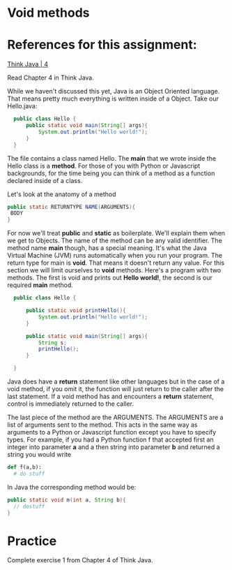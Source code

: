 # Void methods

# References for this assignment:
[Think Java | 4](https://books.trinket.io/thinkjava/chapter4.html)

Read Chapter 4 in Think Java.

While we haven't discussed this yet, Java is an Object Oriented
language. That means pretty much everything is written inside of a
Object. Take our Hello.java:

```java
  public class Hello {
      public static void main(String[] args){
          System.out.println("Hello world!");
      }
  }
```

The file contains a class named Hello. The  **main** that we wrote inside the Hello class is a
**method**. For those of you with Python or Javascript backgrounds, for
the time being you can think of a method as a function declared inside
of a class.

Let's look at the anatomy of a method
```java
public static RETURNTYPE NAME(ARGUMENTS){
 BODY
}
```

For now we'll treat **public** and **static** as boilerplate. We'll
explain them when we get to Objects. The name of the method can be any
valid identifier. The method name **main** though, has a special
meaning. It's what the Java Virtual Machine (JVM) runs automatically
when you run your program. The return type for main is **void**. That
means it doesn't return any value. For this section we will limit
ourselves to **void** methods. Here's a program with two
methods. The first is void and prints out **Hello world!**, the second
is our required **main** method.


```java
  public class Hello {

      public static void printHello(){
          System.out.println("Hello world!");
      }

      public static void main(String[] args){
          String s;
          printHello();
      }

  }
```


Java does have a **return** statement like other languages but in the
case of a void method, if you omit it, the function will just return
to the caller after the last statement. If a void method has and
encounters a **return** statement, control is immediately returned to
the caller.

The last piece of the method are the ARGUMENTS. The ARGUMENTS are a
list of arguments sent to the method. This acts in the same way as
arguments to a Python or Javascript function except you have to
specify types. For example, if you had a Python function f that accepted
first an integer into parameter **a** and a then  string into parameter
**b** and returned a string you would write


```python
def f(a,b):
  # do stuff
```


In Java the corresponding method would be:
```java
public static void m(int a, String b){
  // dostuff
}
```

# Practice

Complete exercise 1 from Chapter 4 of Think Java.
